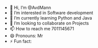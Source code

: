 - 👋 Hi, I’m @AvdMann
- 👀 I’m interested in Software development
- 🌱 I’m currently learning Python and Java
- 💞️ I’m looking to collaborate on Projects
- 📫 How to reach me 7011145671
- 😄 Pronouns: Mr
- ⚡ Fun fact: 

<!---
AvdMann/AvdMann is a ✨ special ✨ repository because its `README.md` (this file) appears on your GitHub profile.
You can click the Preview link to take a look at your changes.
--->
